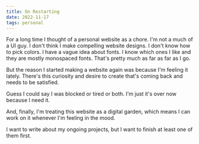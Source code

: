 ```yaml
---
title: On Restarting
date: 2022-11-17
tags: personal
---
```


For a long time I thought of a personal website as a chore. I'm not a much of a UI guy. I don't
think I make compelling website designs. I don't know how to pick colors. I have a vague idea about
fonts. I know which ones I like and they are mostly monospaced fonts. That's pretty much as far as
far as I go.

But the reason I started making a website again was because I'm feeling it lately. There's this
curiosity and desire to create that's coming back and needs to be satisfied.

Guess I could say I was blocked or tired or both. I'm just it's over now because I need it.

And, finally, I'm treating this website as a digital garden, which means I can work on it whenever
I'm feeling in the mood.

I want to write about my ongoing projects, but I want to finish at least one of them first.
